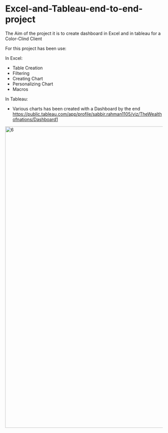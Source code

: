 # Excel-and-Tableau-end-to-end-project

The Aim of the project it is to create dashboard in Excel and in tableau for a Color-Clind Client

For this project has been use:

In Excel:
- Table Creation
- Filtering
- Creating Chart
- Personalizing Chart
- Macros

In Tableau:
- Various charts has been created with a Dashboard by the end
https://public.tableau.com/app/profile/sabbir.rahman1105/viz/TheWealthofnations/Dashboard1

<img width="960" alt="6" src="https://user-images.githubusercontent.com/116674419/219309709-61b94544-64a3-47c2-8ad7-2aa93ac7418c.png">
